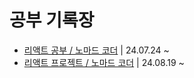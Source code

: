 # 공부 기록장
- [리액트 공부 / 노마드 코더](./React/nomadcoder) | 24.07.24 ~ 
- [리액트 프로젝트 / 노마드 코더](./React/nomadcoder/my-app) | 24.08.19 ~ 
